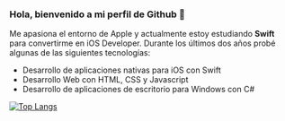 ### Hola, bienvenido a mi perfil de Github 👋 

Me apasiona el entorno de Apple y actualmente estoy estudiando **Swift** para convertirme en iOS Developer.
Durante los últimos dos años probé algunas de las siguientes tecnologías:

- Desarrollo de aplicaciones nativas para iOS con Swift
- Desarrollo Web con HTML, CSS y Javascript
- Desarrollo de aplicaciones de escritorio para Windows con C#


[![Top Langs](https://github-readme-stats.vercel.app/api/top-langs/?username=mituartel&layout=compact)](https://github.com/anuraghazra/github-readme-stats)

